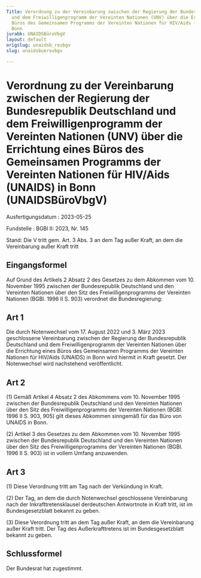 ```yaml
---
Title: Verordnung zu der Vereinbarung zwischen der Regierung der Bundesrepublik Deutschland
  und dem Freiwilligenprogramm der Vereinten Nationen (UNV) über die Errichtung eines
  Büros des Gemeinsamen Programms der Vereinten Nationen für HIV/Aids (UNAIDS) in
  Bonn
jurabk: UNAIDSBüroVbgV
layout: default
origslug: unaidsb_rovbgv
slug: unaidsbuerovbgv

---
```


# Verordnung zu der Vereinbarung zwischen der Regierung der Bundesrepublik Deutschland und dem Freiwilligenprogramm der Vereinten Nationen (UNV) über die Errichtung eines Büros des Gemeinsamen Programms der Vereinten Nationen für HIV/Aids (UNAIDS) in Bonn (UNAIDSBüroVbgV)

Ausfertigungsdatum
:   2023-05-25

Fundstelle
:   BGBl II: 2023, Nr. 145

Stand: Die V tritt gem. Art. 3 Abs. 3 an dem Tag außer Kraft, an dem die Vereinbarung außer Kraft tritt

## Eingangsformel

Auf Grund des Artikels 2 Absatz 2 des Gesetzes zu dem Abkommen vom 10.
November 1995 zwischen der Bundesrepublik Deutschland und den
Vereinten Nationen über den Sitz des Freiwilligenprogramms der
Vereinten Nationen (BGBl. 1996 II S. 903) verordnet die
Bundesregierung:


## Art 1

Die durch Notenwechsel vom 17. August 2022 und 3. März 2023
geschlossene Vereinbarung zwischen der Regierung der Bundesrepublik
Deutschland und dem Freiwilligenprogramm der Vereinten Nationen über
die Errichtung eines Büros des Gemeinsamen Programms der Vereinten
Nationen für HIV/Aids (UNAIDS) in Bonn wird hiermit in Kraft gesetzt.
Der Notenwechsel wird nachstehend veröffentlicht.


## Art 2

(1) Gemäß Artikel 4 Absatz 2 des Abkommens vom 10. November 1995
zwischen der Bundesrepublik Deutschland und den Vereinten Nationen
über den Sitz des Freiwilligenprogramms der Vereinten Nationen (BGBl.
1996 II S. 903, 905) gilt dieses Abkommen sinngemäß für das Büro von
UNAIDS in Bonn.

(2) Artikel 3 des Gesetzes zu dem Abkommen vom 10. November 1995
zwischen der Bundesrepublik Deutschland und den Vereinten Nationen
über den Sitz des Freiwilligenprogramms der Vereinten Nationen (BGBl.
1996 II S. 903) ist in vollem Umfang anzuwenden.


## Art 3

(1) Diese Verordnung tritt am Tag nach der Verkündung in Kraft.

(2) Der Tag, an dem die durch Notenwechsel geschlossene Vereinbarung
nach der Inkrafttretensklausel derdeutschen Antwortnote in Kraft
tritt, ist im Bundesgesetzblatt bekannt zu geben.

(3) Diese Verordnung tritt an dem Tag außer Kraft, an dem die
Vereinbarung außer Kraft tritt. Der Tag des Außerkrafttretens ist im
Bundesgesetzblatt bekannt zu geben.


## Schlussformel

Der Bundesrat hat zugestimmt.

